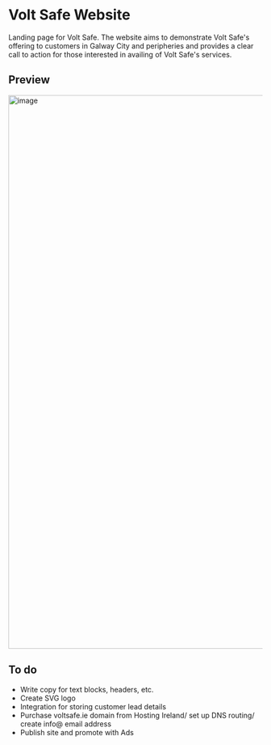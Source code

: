 # Volt Safe Website

Landing page for Volt Safe. The website aims to demonstrate Volt Safe's offering to customers in Galway City and peripheries and provides a clear call to action for those interested in availing of Volt Safe's services.

## Preview 
<img width="2540" height="1095" alt="image" src="https://github.com/user-attachments/assets/ec31aeaa-ac76-42d6-8ec9-2295e9a636ce" />


## To do
- Write copy for text blocks, headers, etc.
- Create SVG logo
- Integration for storing customer lead details
- Purchase voltsafe.ie domain from Hosting Ireland/ set up DNS routing/ create info@ email address
- Publish site and promote with Ads




